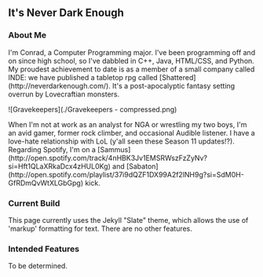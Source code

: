 ## It's Never Dark Enough

### About Me

<p>I'm Conrad, a Computer Programming major. I've been programming off and on since high school, so I've dabbled in C++, Java, HTML/CSS, and Python. My proudest achievement to date is as a member of a small company called INDE: we have published a tabletop rpg called [Shattered](http://neverdarkenough.com/). It's a post-apocalyptic fantasy setting overrun by Lovecraftian monsters.</p>

![Gravekeepers](./Gravekeepers - compressed.png)

<p>When I'm not at work as an analyst for NGA or wrestling my two boys, I'm an avid gamer, former rock climber, and occasional Audible listener. I have a love-hate relationship with LoL (y'all seen these Season 11 updates!?). Regarding Spotify, I'm on a [Sammus](http://open.spotify.com/track/4nHBK3Jv1EMSRWszFzZyNv?si=Hft1QLaXRkaDcx4zHUL0Kg) and [Sabaton](http://open.spotify.com/playlist/37i9dQZF1DX99A2f2lNH9g?si=SdM0H-GfRDmQvWtXLGbGpg) kick. </p>

### Current Build

This page currently uses the Jekyll "Slate" theme, which allows the use of 'markup' formatting for text. There are no other features.

### Intended Features

To be determined.
